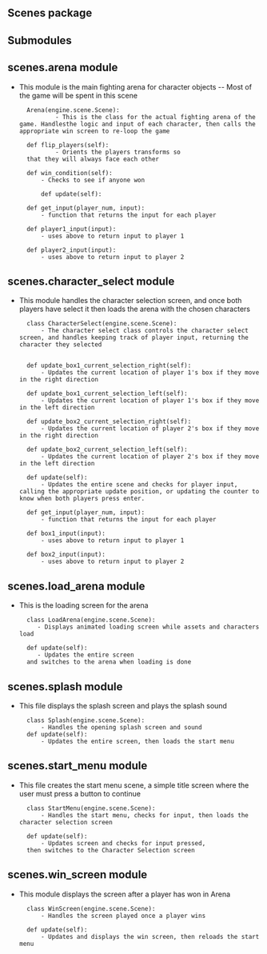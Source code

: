 Scenes package
-------------------

Submodules
----------

scenes.arena module
-----------------------
- This module is the main fighting arena for character objects -- Most of the game will be spent in this scene


		Arena(engine.scene.Scene):
    			- This is the class for the actual fighting arena of the game. Handlesthe logic and input of each character, then calls the appropriate win screen to re-loop the game
       
		def flip_players(self):
        		- Orients the players transforms so
        that they will always face each other

		def win_condition(self):
			- Checks to see if anyone won

    		def update(self):

		def get_input(player_num, input):
    		- function that returns the input for each player
    	
		def player1_input(input):
    		- uses above to return input to player 1

		def player2_input(input):
    		- uses above to return input to player 2

scenes.character\_select module
-----------------------------------
- This module handles the character selection screen, and once both players have select it then loads the arena with the chosen characters


		class CharacterSelect(engine.scene.Scene):
			- The character select class controls the character select screen, and handles keeping track of player input, returning the character they selected
    

    	def update_box1_current_selection_right(self):
			- Updates the current location of player 1's box if they move in the right direction
        
    	def update_box1_current_selection_left(self):
    		- Updates the current location of player 1's box if they move in the left direction

    	def update_box2_current_selection_right(self):
			- Updates the current location of player 2's box if they move in the right direction

    	def update_box2_current_selection_left(self):
    		- Updates the current location of player 2's box if they move in the left direction
        
    	def update(self):
    		- Updates the entire scene and checks for player input, calling the appropriate update position, or updating the counter to know when both players press enter.

		def get_input(player_num, input):
    		- function that returns the input for each player

		def box1_input(input):
		   	- uses above to return input to player 1
    
		def box2_input(input):
    		- uses above to return input to player 2

scenes.load\_arena module
-----------------------------
- This is the loading screen for the arena

		class LoadArena(engine.scene.Scene):
		   - Displays animated loading screen while assets and characters load

    	def update(self):
	       - Updates the entire screen
        and switches to the arena when loading is done	        
  
scenes.splash module
------------------------

- This file displays the splash screen and plays the splash sound

		class Splash(engine.scene.Scene):
    		- Handles the opening splash screen and sound
		def update(self):
			- Updates the entire screen, then loads the start menu


scenes.start\_menu module
-----------------------------

- This file creates the start menu scene, a simple title screen where the user must press a button to continue

		
		class StartMenu(engine.scene.Scene):
			- Handles the start menu, checks for input, then loads the character selection screen

    	def update(self):
    		- Updates screen and checks for input pressed,
        then switches to the Character Selection screen
        

scenes.win\_screen module
-----------------------------

- This module displays the screen after a player has won in Arena

		class WinScreen(engine.scene.Scene):
			- Handles the screen played once a player wins

    	def update(self):
    		- Updates and displays the win screen, then reloads the start menu
       
